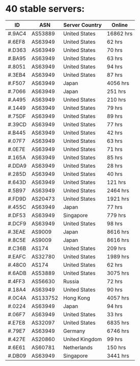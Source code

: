 # 40 stable servers:

| ID | ASN | Server Country | Online |
| ------ | ------ | ------ | ------ |
| #.9AC4 | AS53889 | United States | 16862 hrs |
| #.6EF8 | AS63949 | United States | 62 hrs |
| #.D363 | AS63949 | United States | 70 hrs |
| #.BA95 | AS63949 | United States | 63 hrs |
| #.8051 | AS63949 | United States | 94 hrs |
| #.3EB4 | AS63949 | United States | 87 hrs |
| #.F507 | AS63949 | Japan | 4056 hrs |
| #.7066 | AS63949 | Japan | 251 hrs |
| #.A495 | AS63949 | United States | 210 hrs |
| #.1449 | AS63949 | United States | 79 hrs |
| #.75DF | AS63949 | United States | 89 hrs |
| #.39CD | AS63949 | United States | 77 hrs |
| #.B445 | AS63949 | United States | 42 hrs |
| #.07F7 | AS63949 | United States | 63 hrs |
| #.0E7E | AS63949 | United States | 71 hrs |
| #.165A | AS63949 | United States | 85 hrs |
| #.DDA9 | AS63949 | United States | 28 hrs |
| #.285D | AS63949 | United States | 40 hrs |
| #.643D | AS63949 | United States | 121 hrs |
| #.5B97 | AS63949 | United States | 2464 hrs |
| #.FD9D | AS20473 | United States | 1921 hrs |
| #.455C | AS63949 | Japan | 77 hrs |
| #.DF53 | AS63949 | Singapore | 779 hrs |
| #.DCF9 | AS63949 | United States | 98 hrs |
| #.3EAE | AS9009 | Japan | 8616 hrs |
| #.8C5E | AS9009 | Japan | 8616 hrs |
| #.C36B | AS174 | United States | 209 hrs |
| #.EAFC | AS32780 | United States | 1989 hrs |
| #.48C0 | AS174 | United States | 62 hrs |
| #.6ADB | AS53889 | United States | 3075 hrs |
| #.4FF3 | AS56630 | Russia | 72 hrs |
| #.18A4 | AS63949 | United States | 90 hrs |
| #.0C4A | AS133752 | Hong Kong | 4057 hrs |
| #.0224 | AS63949 | Japan | 94 hrs |
| #.06F7 | AS63949 | United States | 33 hrs |
| #.E7E8 | AS32097 | United States | 6835 hrs |
| #.79E7 | AS63949 | Germany | 6746 hrs |
| #.427E | AS20860 | United Kingdom | 99 hrs |
| #.6E61 | AS60781 | Netherlands | 150 hrs |
| #.DB09 | AS63949 | Singapore | 3441 hrs |

